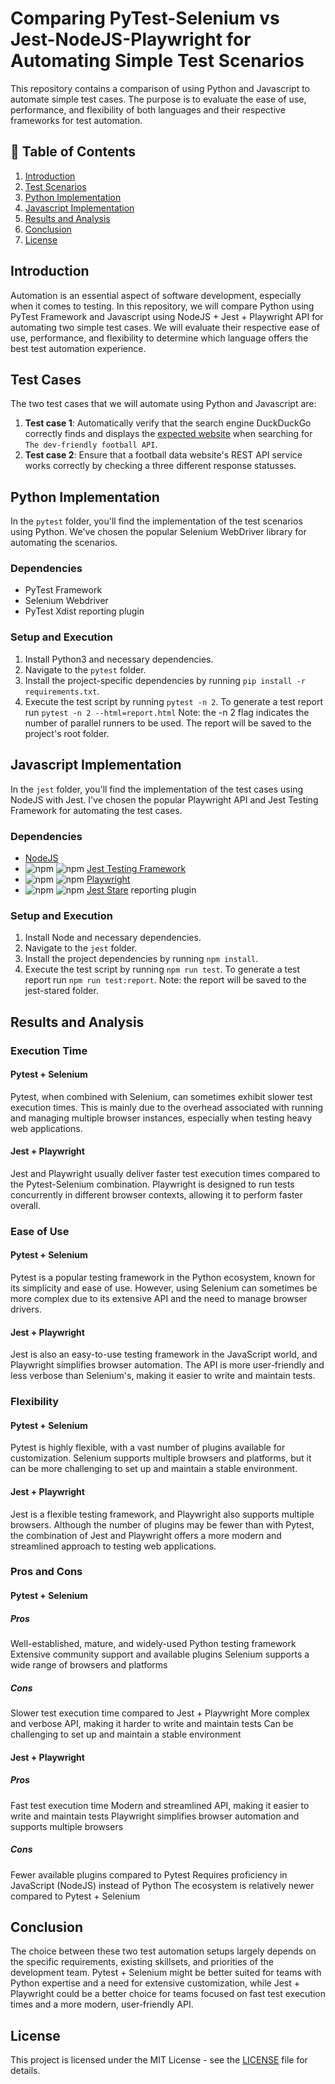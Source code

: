 # Comparing PyTest-Selenium vs Jest-NodeJS-Playwright for Automating Simple Test Scenarios

This repository contains a comparison of using Python and Javascript to automate simple test cases. The purpose is to evaluate the ease of use, performance, and flexibility of both languages and their respective frameworks for test automation.

## :scroll: Table of Contents

1. [Introduction](#introduction)
2. [Test Scenarios](#test-scenarios)
3. [Python Implementation](#python-implementation)
4. [Javascript Implementation](#javascript-implementation)
5. [Results and Analysis](#results-and-analysis)
6. [Conclusion](#conclusion)
7. [License](#license)

## Introduction

Automation is an essential aspect of software development, especially when it comes to testing. In this repository, we will compare Python using PyTest Framework and Javascript using NodeJS + Jest + Playwright API for automating two simple test cases. We will evaluate their respective ease of use, performance, and flexibility to determine which language offers the best test automation experience.

## Test Cases

The two test cases that we will automate using Python and Javascript are:

1. **Test case 1**: Automatically verify that the search engine DuckDuckGo correctly finds and displays the [expected website](https://www.football-data.org/) when searching for `The dev-friendly football API`.
2. **Test case 2**: Ensure that a football data website's REST API service works correctly by checking a three different response statusses.

## Python Implementation

In the `pytest` folder, you'll find the implementation of the test scenarios using Python. We've chosen the popular Selenium WebDriver library for automating the scenarios.

### Dependencies

- PyTest Framework
- Selenium Webdriver
- PyTest Xdist reporting plugin


### Setup and Execution

1. Install Python3 and necessary dependencies.
2. Navigate to the `pytest` folder.
3. Install the project-specific dependencies by running `pip install -r requirements.txt`.
4. Execute the test script by running `pytest -n 2`. To generate a test report run `pytest -n 2 --html=report.html`
Note: the -n 2 flag indicates the number of parallel runners to be used. The report will be saved to the project's root folder.

## Javascript Implementation

In the `jest` folder, you'll find the implementation of the test cases using NodeJS with Jest. I've chosen the popular Playwright API and Jest Testing Framework for automating the test cases.

### Dependencies

- [NodeJS](https://nodejs.org)
-  ![npm](https://img.shields.io/npm/dm/jest.svg) ![npm](https://img.shields.io/npm/v/jest.svg) [Jest Testing Framework](https://jestjs.io/)
- ![npm](https://img.shields.io/npm/dm/allure-playwright.svg) ![npm](https://img.shields.io/npm/v/allure-playwright.svg) [Playwright](https://playwright.dev)
- ![npm](https://img.shields.io/npm/dm/jest-stare.svg) ![npm](https://img.shields.io/npm/v/jest-stare.svg) [Jest Stare](https://github.com/dkelosky/jest-stare/blob/master/README.md) reporting plugin

### Setup and Execution

1. Install Node and necessary dependencies.
2. Navigate to the `jest` folder.
3. Install the project dependencies by running `npm install`.
3. Execute the test script by running `npm run test`. To generate a test report run `npm run test:report`.
Note: the report will be saved to the jest-stared folder.

## Results and Analysis

### Execution Time
#### Pytest + Selenium
Pytest, when combined with Selenium, can sometimes exhibit slower test execution times. This is mainly due to the overhead associated with running and managing multiple browser instances, especially when testing heavy web applications.

#### Jest + Playwright
Jest and Playwright usually deliver faster test execution times compared to the Pytest-Selenium combination. Playwright is designed to run tests concurrently in different browser contexts, allowing it to perform faster overall.

### Ease of Use
#### Pytest + Selenium
Pytest is a popular testing framework in the Python ecosystem, known for its simplicity and ease of use. However, using Selenium can sometimes be more complex due to its extensive API and the need to manage browser drivers.

#### Jest + Playwright
Jest is also an easy-to-use testing framework in the JavaScript world, and Playwright simplifies browser automation. The API is more user-friendly and less verbose than Selenium's, making it easier to write and maintain tests.

### Flexibility
#### Pytest + Selenium
Pytest is highly flexible, with a vast number of plugins available for customization. Selenium supports multiple browsers and platforms, but it can be more challenging to set up and maintain a stable environment.

#### Jest + Playwright
Jest is a flexible testing framework, and Playwright also supports multiple browsers. Although the number of plugins may be fewer than with Pytest, the combination of Jest and Playwright offers a more modern and streamlined approach to testing web applications.

### Pros and Cons

#### Pytest + Selenium
##### Pros
Well-established, mature, and widely-used Python testing framework
Extensive community support and available plugins
Selenium supports a wide range of browsers and platforms

##### Cons
Slower test execution time compared to Jest + Playwright
More complex and verbose API, making it harder to write and maintain tests
Can be challenging to set up and maintain a stable environment

#### Jest + Playwright

##### Pros
Fast test execution time
Modern and streamlined API, making it easier to write and maintain tests
Playwright simplifies browser automation and supports multiple browsers

##### Cons
Fewer available plugins compared to Pytest
Requires proficiency in JavaScript (NodeJS) instead of Python
The ecosystem is relatively newer compared to Pytest + Selenium

## Conclusion

The choice between these two test automation setups largely depends on the specific requirements, existing skillsets, and priorities of the development team. Pytest + Selenium might be better suited for teams with Python expertise and a need for extensive customization, while Jest + Playwright could be a better choice for teams focused on fast test execution times and a more modern, user-friendly API.

## License

This project is licensed under the MIT License - see the [LICENSE](LICENSE) file for details.

